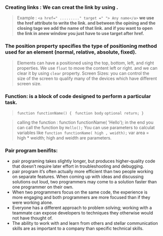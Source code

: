 ### Creating links : We can creat the link by using <a> </a> .
> Example : `<a href=" ........." target =" "> Any name</a>`
**we use the href attribute to  write the link. and between the opining and the closing tage we add the name of that link. and if you want to open the link in anew window you just have to use target after href.**

### The position property specifies the type of positioning method used for an element (normal, relative, absolute, fixed).
> Elements can have a positioned using the top, bottom, left, and right properties.
> We use `float` to move the content left or right. and we can clear it by using `clear` property.
> Screen Sizes: you can control the size of the screen to qualify many of the devices which have different screen size.

### Function: is a block of code designed to perform a particular task.
> `function functionName() {`
   ` function body`
   ` optional return; } `

> calling the function : function functionName( 'Hello');
> in the end you can call the function by `Hello();`
>You can use parameters to calculat variables like 
>`function functionName( high , weidth);`
> var area = high * weidth;
> high and weidth are parameters.

### Pair program benifits:
- pair programing takes slightly longer, but produces higher-quality code that doesn’t require later effort in troubleshooting and debugging.
- pair program it’s often actually more efficient than two people working on separate features. When coming up with ideas and discussing solutions out loud, two programmers may come to a solution faster than one programmer on their own. 
- When two programmers focus on the same code, the experience is more engaging and both programmers are more focused than if they were working alone.
- Everyone has a different approach to problem solving; working with a teammate can expose developers to techniques they otherwise would not have thought of. 
- The ability to work with and learn from others and stellar communication skills are as important to a company than specific technical skills.